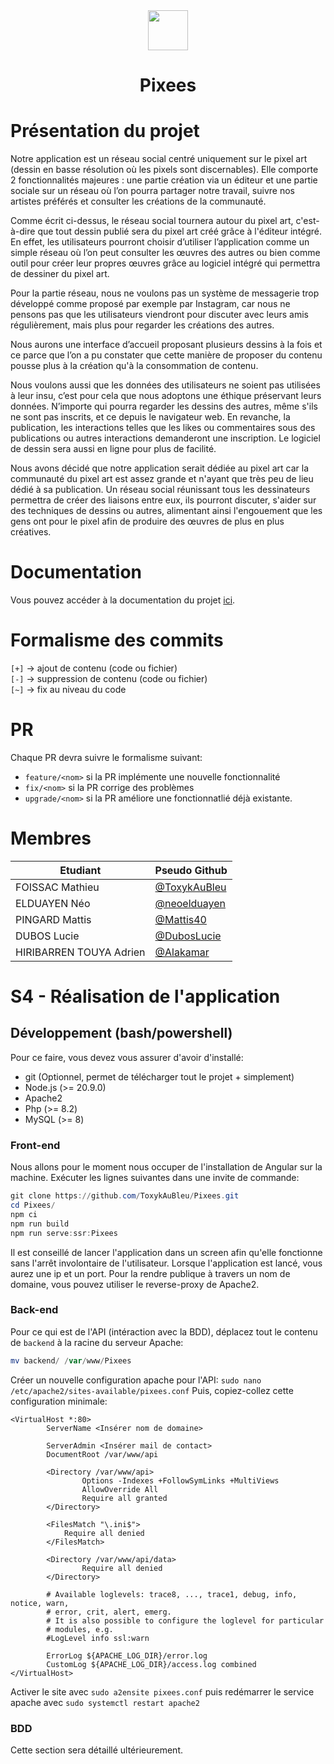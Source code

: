 <div align=center>
    <img src="https://cdn.discordapp.com/attachments/1148505868497850408/1165951313876635689/logoPixeesV2_256x256.png?ex=65b775c7&is=65a500c7&hm=f2cc74d82fc7c35741a481eaf00852215a79fef8d299270d63e0d104567ea291&" style="width:64px"> <h1>Pixees</h1>
</div>

# Présentation du projet

Notre application est un réseau social centré uniquement sur le pixel art (dessin en basse résolution où les pixels sont discernables). Elle comporte 2 fonctionnalités majeures : une partie création via un éditeur et une partie sociale sur un réseau où l’on pourra partager notre travail, suivre nos artistes préférés et consulter les créations de la communauté. 

Comme écrit ci-dessus, le réseau social tournera autour du pixel art, c'est-à-dire que tout dessin publié sera du pixel art créé grâce à l'éditeur intégré. En effet, les utilisateurs pourront choisir d’utiliser l’application comme un simple réseau où l’on peut consulter les œuvres des autres ou bien comme outil pour créer leur propres œuvres grâce au logiciel intégré qui permettra de dessiner du pixel art.   

Pour la partie réseau, nous ne voulons pas un système de messagerie trop développé comme proposé par exemple par Instagram, car nous ne pensons pas que les utilisateurs viendront pour discuter avec leurs amis régulièrement, mais plus pour regarder les créations des autres. 

Nous aurons une interface d’accueil proposant plusieurs dessins à la fois et ce parce que l’on a pu constater que cette manière de proposer du contenu pousse plus à la création qu'à la consommation de contenu. 

Nous voulons aussi que les données des utilisateurs ne soient pas utilisées à leur insu, c’est pour cela que nous adoptons une éthique préservant leurs données. N’importe qui pourra regarder les dessins des autres, même s'ils ne sont pas inscrits, et ce depuis le navigateur web. En revanche, la publication, les interactions telles que les likes ou commentaires sous des publications ou autres interactions demanderont une inscription. Le logiciel de dessin sera aussi en ligne pour plus de facilité.   

Nous avons décidé que notre application serait dédiée au pixel art car la communauté du pixel art est assez grande et n'ayant que très peu de lieu dédié à sa publication. Un réseau social réunissant tous les dessinateurs permettra de créer des liaisons entre eux, ils pourront discuter, s'aider sur des techniques de dessins ou autres, alimentant ainsi l'engouement que les gens ont pour le pixel afin de produire des œuvres de plus en plus créatives.  

# Documentation

Vous pouvez accéder à la documentation du projet [ici](https://toxykaubleu.github.io/Pixees/).

# Formalisme des commits

``[+]`` → ajout de contenu (code ou fichier)  
``[-]`` → suppression de contenu (code ou fichier)  
``[~]`` → fix au niveau du code  

# PR

Chaque PR devra suivre le formalisme suivant:
- ``feature/<nom>`` si la PR implémente une nouvelle fonctionnalité
- ``fix/<nom>`` si la PR corrige des problèmes
- ``upgrade/<nom>`` si la PR améliore une fonctionnatlié déjà existante.

# Membres 

|Etudiant|Pseudo Github|
|-|-|
|FOISSAC Mathieu| [@ToxykAuBleu](https://github.com/ToxykAuBleu)|
|ELDUAYEN Néo| [@neoelduayen](https://github.com/neoelduayen)|
|PINGARD Mattis| [@Mattis40](https://github.com/Mattis40)|
|DUBOS Lucie| [@DubosLucie](https://github.com/DubosLucie)|
|HIRIBARREN TOUYA Adrien| [@Alakamar](https://github.com/Alakamar)|

# S4 - Réalisation de l'application

## Développement (bash/powershell)

Pour ce faire, vous devez vous assurer d'avoir d'installé:
- git (Optionnel, permet de télécharger tout le projet + simplement)
- Node.js (>= 20.9.0)
- Apache2
- Php (>= 8.2)
- MySQL (>= 8)

### Front-end

Nous allons pour le moment nous occuper de l'installation de Angular sur la machine.
Exécuter les lignes suivantes dans une invite de commande:
```powershell
git clone https://github.com/ToxykAuBleu/Pixees.git
cd Pixees/
npm ci
npm run build
npm run serve:ssr:Pixees
```
Il est conseillé de lancer l'application dans un screen afin qu'elle fonctionne sans l'arrêt involontaire de l'utilisateur.
Lorsque l'application est lancé, vous aurez une ip et un port. Pour la rendre publique à travers un nom de domaine, vous pouvez utiliser le reverse-proxy de Apache2.

### Back-end

Pour ce qui est de l'API (intéraction avec la BDD), déplacez tout le contenu de ``backend`` à la racine du serveur Apache:
```powershell
mv backend/ /var/www/Pixees
```
Créer un nouvelle configuration apache pour l'API: ``sudo nano /etc/apache2/sites-available/pixees.conf``
Puis, copiez-collez cette configuration minimale:
```
<VirtualHost *:80>
        ServerName <Insérer nom de domaine>

        ServerAdmin <Insérer mail de contact>
        DocumentRoot /var/www/api

        <Directory /var/www/api>
                Options -Indexes +FollowSymLinks +MultiViews
                AllowOverride All
                Require all granted
        </Directory>

        <FilesMatch "\.ini$">
            Require all denied
        </FilesMatch>

        <Directory /var/www/api/data>
                Require all denied
        </Directory>

        # Available loglevels: trace8, ..., trace1, debug, info, notice, warn,
        # error, crit, alert, emerg.
        # It is also possible to configure the loglevel for particular
        # modules, e.g.
        #LogLevel info ssl:warn

        ErrorLog ${APACHE_LOG_DIR}/error.log
        CustomLog ${APACHE_LOG_DIR}/access.log combined
</VirtualHost>
```
Activer le site avec ``sudo a2ensite pixees.conf`` puis redémarrer le service apache avec ``sudo systemctl restart apache2``

### BDD
Cette section sera détaillé ultérieurement.
